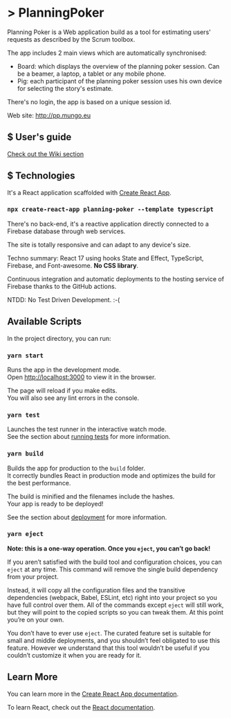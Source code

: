 # > PlanningPoker

Planning Poker is a Web application build as a tool for estimating users' requests as described by the Scrum toolbox.

The app includes 2 main views which are automatically synchronised:

- Board: which displays the overview of the planning poker session. Can be a beamer, a laptop, a tablet or any mobile phone.
- Pig: each participant of the planning poker session uses his own device for selecting the story's estimate.

There's no login, the app is based on a unique session id.

Web site: http://pp.mungo.eu

## $ User's guide

[Check out the Wiki section](https://github.com/olimungo/planning-poker/wiki/User's-guide)

## $ Technologies

It's a React application scaffolded with [Create React App](https://github.com/facebook/create-react-app).

### `npx create-react-app planning-poker --template typescript`

There's no back-end, it's a reactive application directly connected to a Firebase database through web services.

The site is totally responsive and can adapt to any device's size.

Techno summary: React 17 using hooks State and Effect, TypeScript, Firebase, and Font-awesome. **No CSS library**.

Continuous integration and automatic deployments to the hosting service of Firebase thanks to the GitHub actions.

NTDD: No Test Driven Development. :-(

## Available Scripts

In the project directory, you can run:

### `yarn start`

Runs the app in the development mode.\
Open [http://localhost:3000](http://localhost:3000) to view it in the browser.

The page will reload if you make edits.\
You will also see any lint errors in the console.

### `yarn test`

Launches the test runner in the interactive watch mode.\
See the section about [running tests](https://facebook.github.io/create-react-app/docs/running-tests) for more information.

### `yarn build`

Builds the app for production to the `build` folder.\
It correctly bundles React in production mode and optimizes the build for the best performance.

The build is minified and the filenames include the hashes.\
Your app is ready to be deployed!

See the section about [deployment](https://facebook.github.io/create-react-app/docs/deployment) for more information.

### `yarn eject`

**Note: this is a one-way operation. Once you `eject`, you can’t go back!**

If you aren’t satisfied with the build tool and configuration choices, you can `eject` at any time. This command will remove the single build dependency from your project.

Instead, it will copy all the configuration files and the transitive dependencies (webpack, Babel, ESLint, etc) right into your project so you have full control over them. All of the commands except `eject` will still work, but they will point to the copied scripts so you can tweak them. At this point you’re on your own.

You don’t have to ever use `eject`. The curated feature set is suitable for small and middle deployments, and you shouldn’t feel obligated to use this feature. However we understand that this tool wouldn’t be useful if you couldn’t customize it when you are ready for it.

## Learn More

You can learn more in the [Create React App documentation](https://facebook.github.io/create-react-app/docs/getting-started).

To learn React, check out the [React documentation](https://reactjs.org/).
